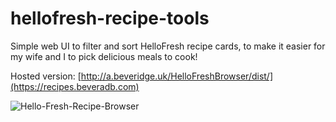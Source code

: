 # hellofresh-recipe-tools

Simple web UI to filter and sort HelloFresh recipe cards, to make it easier for my wife and I to pick delicious meals to cook! 

Hosted version: [http://a.beveridge.uk/HelloFreshBrowser/dist/](https://recipes.beveradb.com)

![Hello-Fresh-Recipe-Browser](https://github.com/user-attachments/assets/9cceaaad-7372-4ff0-b239-f985b1f64c85)
